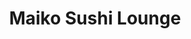 ---
layout: place
title: "Maiko Sushi Lounge"
permalink: /texas/austin/maiko-sushi-lounge.html
stateAbbr: TX
stateName: Texas
cityName: Austin
seo:
  name: "Maiko Sushi Lounge"
  type: Restaurant
  links: https://maikoaustin.com/
description: "Maiko Sushi Lounge serves delicious sushi in Austin, Texas. Try fresh Japanese dishes for a great dining experience. "
place_id: ChIJoW_YQQm1RIYRje-5l3dxmz0
photos:
  - name: >-
      places/ChIJoW_YQQm1RIYRje-5l3dxmz0/photos/AeeoHcK__IeA7swSIk8DFzs58JBPWilzHV4dcyoNnCSNtuANffI98W_4IS7cK9J3cwrhPFDn_j3sm3jVWAiDzYlbC1rQug-uXxB1QI2lttJqU9l7CAiX0oZEDdE7b3D1KtUmB3kQqnCsVoXR5TOwPVMeYcY4TD0s0HQlQDG_JJg1AudqpLSQptn8ZicsBlQZz6ZB8b8TA-kMHqDSMZ6Vu5QBHSq2XBdR4cfsDDoJvwTo92384826oaxYS6-JE-TUYWnwvXZqE66HlIBLFvlJeMCwd4NCKmcgclo9TnyirRxC1XcUzg
    widthPx: 4800
    heightPx: 3200
    authorAttributions:
      - displayName: Maiko Sushi Lounge
        uri: https://maps.google.com/maps/contrib/110008915140494604307
        photoUri: >-
          https://lh3.googleusercontent.com/a-/ALV-UjWo44aP_fw6_P35oOY9rzAUZqXPnR6pOYY4AT8Yjj8vT7UHJQU=s100-p-k-no-mo
    flagContentUri: >-
      https://www.google.com/local/imagery/report/?cb_client=maps_api_places.places_api&image_key=!1e10!2sAF1QipPybE1AnT38v9qVDSWsdG3_v4IE3UkZfdK2Jm30&hl=en-US
    googleMapsUri: >-
      https://www.google.com/maps/place//data=!3m4!1e2!3m2!1sAF1QipPybE1AnT38v9qVDSWsdG3_v4IE3UkZfdK2Jm30!2e10!4m2!3m1!1s0x8644b50941d86fa1:0x3d9b717797b9ef8d
  - name: >-
      places/ChIJoW_YQQm1RIYRje-5l3dxmz0/photos/AeeoHcLvCvNNOUBNwJqMzFt7cU78vTaPicYFLf10Uv37OhQlPo1fbxwxiHOzB_0ICkiQQ1TZZEfTWmeNRcYDofw5KncLZqiDOr-8_mXMOlnlUtObpllWYt_x7SlVifAbqx89nK_PI7XqPUlOJmWP20yzf5IBEhoAKDEEr3sDtK7u6LTtJTY_BijuE2v9vktQSmvNG2_QWBVFBEc1eRJKFHc6yTJC2u5Y-ULNBkqDreVOch4IAEFq7kAeGyix6ovmo-0FM-8QDBYDHtt0QZz_R_gAQdFuI55p4No-QEGjPyaCz2wgfQ
    widthPx: 4200
    heightPx: 2800
    authorAttributions:
      - displayName: Maiko Sushi Lounge
        uri: https://maps.google.com/maps/contrib/110008915140494604307
        photoUri: >-
          https://lh3.googleusercontent.com/a-/ALV-UjWo44aP_fw6_P35oOY9rzAUZqXPnR6pOYY4AT8Yjj8vT7UHJQU=s100-p-k-no-mo
    flagContentUri: >-
      https://www.google.com/local/imagery/report/?cb_client=maps_api_places.places_api&image_key=!1e10!2sAF1QipOQKsouHWJxV-4eZlN7N87DlBlseIfXAvXbseeC&hl=en-US
    googleMapsUri: >-
      https://www.google.com/maps/place//data=!3m4!1e2!3m2!1sAF1QipOQKsouHWJxV-4eZlN7N87DlBlseIfXAvXbseeC!2e10!4m2!3m1!1s0x8644b50941d86fa1:0x3d9b717797b9ef8d
  - name: >-
      places/ChIJoW_YQQm1RIYRje-5l3dxmz0/photos/AeeoHcLHbe_m-rGGGmcDjtRd5Mr2nLMuaSWTJUW6gkOzfgyJOLS03l_J_LcadvyH2LCG9gW6emIeEJgUlltP7XO84ql7sVuDs4LXoMLm13NEHApb0QBKqelHgtFbY1RFwFnwHZGDhoGt0Eax8AIarHNwRSVRYf6hpOBXw_LD2pZDFEw4A778B79IQm-xyePBHIwZkoiLGkqPp8vCH4SFNWcvFn6ywl2SlaCYEes58ByGBQ-GMPRAbaDkOoptWvJYCGPB_Kq1UYNJurm_1aCIKbTsE9TqE-vncGz5yC37nf9Br-I3m7U6FmjOF5juDmRpb7mUg5W46a8rQOyckxntkYqpmtYoh81U-MsP8bIO50pi5wC6ZTrDzCPbarA5U4A-B8PI4UCP6IKp-ncS-7vGIsPw8dTl3IIJO_x9GKNBT7f11W10rx2ml0EyZEe3A5X9Bg
    widthPx: 4080
    heightPx: 3072
    authorAttributions:
      - displayName: Will Bermudez
        uri: https://maps.google.com/maps/contrib/103247726902373290987
        photoUri: >-
          https://lh3.googleusercontent.com/a-/ALV-UjWQbe5w4narbOf-sxQg5OgsMqy_cf3J6uIuE5z-SMqkVD3IiQ9M=s100-p-k-no-mo
    flagContentUri: >-
      https://www.google.com/local/imagery/report/?cb_client=maps_api_places.places_api&image_key=!1e10!2sCIABIhADycKzdCflJGfgqnYADQ9j&hl=en-US
    googleMapsUri: >-
      https://www.google.com/maps/place//data=!3m4!1e2!3m2!1sCIABIhADycKzdCflJGfgqnYADQ9j!2e10!4m2!3m1!1s0x8644b50941d86fa1:0x3d9b717797b9ef8d
  - name: >-
      places/ChIJoW_YQQm1RIYRje-5l3dxmz0/photos/AeeoHcIkHwTVqm460crPh8x3_ii9rM4FUT7OBvsopAJbFHVQrYrdjX_MJtDqUM1FnMbjFjtEsHorvRXkggSsDa3Lt1C2RKLoxU2CytRuuNvf4rJDGRE5ecfwpHkTHyaKsNLxK2IqovjJnvwL8vAShk8MbQuxw1QVtkvhlzfBYvGPpflMygmvJBSBG-iEH1spH9ct9NosjB8kLjMyHMhGYm_9usBtxoAUtq0AUzd2h6spG4SFPgu6lQ_H5hAhgr7UWTnX4WRCNxWpDmxjpJAlbsSBXNoLkEScSvH5wvYmDgORoa1ubKJ5fjyKl_rX7pmkY3FHevHDhLZNfQjoOUchP9sU0rYegEYL784kysvWPFwXpF7LGhBVfod92P-oh8OxM_PI_GP33NVZ4qy7n4QL3n2KqpSjcNGus9GuPFcIY1umPWoVzT4
    widthPx: 4032
    heightPx: 3024
    authorAttributions:
      - displayName: Evan
        uri: https://maps.google.com/maps/contrib/112700486621464910330
        photoUri: >-
          https://lh3.googleusercontent.com/a-/ALV-UjVr9Lwaj2bWNk7BFG1-k8zusZQz1dw1k9NJ5C3KxvhGH2cRASfc=s100-p-k-no-mo
    flagContentUri: >-
      https://www.google.com/local/imagery/report/?cb_client=maps_api_places.places_api&image_key=!1e10!2sCIHM0ogKEICAgIC3lOHnkQE&hl=en-US
    googleMapsUri: >-
      https://www.google.com/maps/place//data=!3m4!1e2!3m2!1sCIHM0ogKEICAgIC3lOHnkQE!2e10!4m2!3m1!1s0x8644b50941d86fa1:0x3d9b717797b9ef8d
  - name: >-
      places/ChIJoW_YQQm1RIYRje-5l3dxmz0/photos/AeeoHcK6YkxzuS43O4rD1MOEjMtmyJehrow4UuGQQUMVWYuoCZO4EKGkLdXyd5DtP92-LM0oAyX25HHDZpKi5KL4kyL24Vi9L1w62s-xQdpmWyJpNuUt9Bn1D5Qz2y8kR5QzmF_IOb1qMFOm9E9L6lL9e1usElrzvSp0WOlRxEUnTpHGlLYwhilT5IKp7UxJQemUPW2C85gus8yWz13vTW2STz7FB_CFDQ8rAMTfYF0cIdArjZ9u2FL3ihWxW3pWgMX5gyg45C1-QxRNbo2TYi2jid5RPqo3ARQ-AoFfkTqahjx-r_uu5eoYqycIrkqNVsw69-nkSwMb_9XydXPPOaDJFzocDJTr1Oo5UREavP4cUxsB50DHGZKjRiK7lFRuBuQ5LWzQuf4wUudof-7RE8zwcIAO3e1TBasv8AjeQFbhUEnjOg
    widthPx: 3024
    heightPx: 4032
    authorAttributions:
      - displayName: Tina Ann
        uri: https://maps.google.com/maps/contrib/100109125089775210412
        photoUri: >-
          https://lh3.googleusercontent.com/a-/ALV-UjWa56N4alGTJCqjb7-fLRgD5GHP9YCQmEmqppk-0OMlXWr1TRALxw=s100-p-k-no-mo
    flagContentUri: >-
      https://www.google.com/local/imagery/report/?cb_client=maps_api_places.places_api&image_key=!1e10!2sCIHM0ogKEICAgICXlOmHbg&hl=en-US
    googleMapsUri: >-
      https://www.google.com/maps/place//data=!3m4!1e2!3m2!1sCIHM0ogKEICAgICXlOmHbg!2e10!4m2!3m1!1s0x8644b50941d86fa1:0x3d9b717797b9ef8d
  - name: >-
      places/ChIJoW_YQQm1RIYRje-5l3dxmz0/photos/AeeoHcKLwSN-XFaNQY7mEpBSWgJO8yaK4oD0sfTeOAS9XsGc3g2awVswbhntGIeusj5p7I-5Wb9tugrMJMeoEFDKRFvkyzXFueAQcVDAEJGhj66qNQPfvfungh2OZpkNOeyiZiJ0EE_Tg4qoJEcDWVs_7NWOk8LxKKL8W7CWSR3FBy3-oXboVofOpebseCE0jHFSAFFP8x4EALjDfVaKOwbFTTLZEqAf4NcKrsv8tfBtjMhsPABcQCAKGJtD0O7pOOzSSM2MD9zRUH1JIm93q7cKWOyFmdnJD4_FthRrZqPSFjJ2DQ
    widthPx: 4800
    heightPx: 3200
    authorAttributions:
      - displayName: Maiko Sushi Lounge
        uri: https://maps.google.com/maps/contrib/110008915140494604307
        photoUri: >-
          https://lh3.googleusercontent.com/a-/ALV-UjWo44aP_fw6_P35oOY9rzAUZqXPnR6pOYY4AT8Yjj8vT7UHJQU=s100-p-k-no-mo
    flagContentUri: >-
      https://www.google.com/local/imagery/report/?cb_client=maps_api_places.places_api&image_key=!1e10!2sAF1QipMKAsIT23CJLzFr0r8pBxlH25O0WcPscMT0UYzy&hl=en-US
    googleMapsUri: >-
      https://www.google.com/maps/place//data=!3m4!1e2!3m2!1sAF1QipMKAsIT23CJLzFr0r8pBxlH25O0WcPscMT0UYzy!2e10!4m2!3m1!1s0x8644b50941d86fa1:0x3d9b717797b9ef8d
  - name: >-
      places/ChIJoW_YQQm1RIYRje-5l3dxmz0/photos/AeeoHcJUqEf0xxnNdIzOmANMS_LtPvlZO-W0H0yJZrF51nxGghU7xmzHtiibqS-M_o-WtSXj6bxAVep1ar8-E5sKrtZ9F8A31BTfuPR6eYRbSEzTiD9HaAHkEWr0LdQ5eWjwI97Yb3hrSqz_cGT7PZKC1cOcOo45UvweGmxghh2GL7wHz9B97up4qPv5lCk6Hjv5k-klzTjqlrecMvEgpGTiYEXpyjO59I4_eRxpTkYj1x8OaC8L--senGyKyVTCJAIWmBBBi7WiXAfq1sXJ0F-XtNB0iwE_5gd_OwSTybPXcBPexg
    widthPx: 4800
    heightPx: 3200
    authorAttributions:
      - displayName: Maiko Sushi Lounge
        uri: https://maps.google.com/maps/contrib/110008915140494604307
        photoUri: >-
          https://lh3.googleusercontent.com/a-/ALV-UjWo44aP_fw6_P35oOY9rzAUZqXPnR6pOYY4AT8Yjj8vT7UHJQU=s100-p-k-no-mo
    flagContentUri: >-
      https://www.google.com/local/imagery/report/?cb_client=maps_api_places.places_api&image_key=!1e10!2sAF1QipMX87--yRrU6Aahi0lxD6UDwLJu6vaWteEOMI70&hl=en-US
    googleMapsUri: >-
      https://www.google.com/maps/place//data=!3m4!1e2!3m2!1sAF1QipMX87--yRrU6Aahi0lxD6UDwLJu6vaWteEOMI70!2e10!4m2!3m1!1s0x8644b50941d86fa1:0x3d9b717797b9ef8d
  - name: >-
      places/ChIJoW_YQQm1RIYRje-5l3dxmz0/photos/AeeoHcL0x_MDZoNOv8B4xKgABrEWXxL57JN3l3dLTDgj1MUVlyBTppz6igfMOdQy2SzS2TshSDMFcx2lvEwjFkEE-8L1zYbuEn4mstpg_JGc0DXRQKtyfmDcTKQYfMTXuhg9gYM74WvGAWycgz3YqWe815DBSAhJyFkE3AhXAA3CgNxjGXfW9bpZYeP6rrGtjjWOp5--iCnkBOD8vb7eo1kc8fPahKReQa9c6uLx-bor4SkpFUqVVG5kBBxOvu3hCBqSF0Mp584NuU_hNqj6ilsk2Ggqwx24dO4aCTaLWAwHKNrb-g
    widthPx: 4800
    heightPx: 3200
    authorAttributions:
      - displayName: Maiko Sushi Lounge
        uri: https://maps.google.com/maps/contrib/110008915140494604307
        photoUri: >-
          https://lh3.googleusercontent.com/a-/ALV-UjWo44aP_fw6_P35oOY9rzAUZqXPnR6pOYY4AT8Yjj8vT7UHJQU=s100-p-k-no-mo
    flagContentUri: >-
      https://www.google.com/local/imagery/report/?cb_client=maps_api_places.places_api&image_key=!1e10!2sAF1QipPWGyHmxJfTqR9SYLBPuITL1XanU_1zjrBBWTg3&hl=en-US
    googleMapsUri: >-
      https://www.google.com/maps/place//data=!3m4!1e2!3m2!1sAF1QipPWGyHmxJfTqR9SYLBPuITL1XanU_1zjrBBWTg3!2e10!4m2!3m1!1s0x8644b50941d86fa1:0x3d9b717797b9ef8d
  - name: >-
      places/ChIJoW_YQQm1RIYRje-5l3dxmz0/photos/AeeoHcJLgVp01OD2pPwmskDm4ZYObCwsFevP_FK3Eykp4mJ_R59b3rjTISoIL_doWEPWyCm_bA9gMQ1PLJdrFtyG7Ve-a4YTQnSc4UQ7NrEfzBIkfxyOnk6ydLmrJoswRqQRpC05orrxztsnAWsaKLUbBVHrQ2kJVtu-6HatXU5qDAYzl1HMukj89RGg2qCULqdnNbTMF0vq-psY_R7gfD38YvInufMphZQ2FwKohqRxTaKhF_U2v1kpH17DeVtC-lmEJ7pXUIbJuSnmONNgsCXKbJlXd-tJTxlz1-tWF6r4mxBEhQ
    widthPx: 4800
    heightPx: 3200
    authorAttributions:
      - displayName: Maiko Sushi Lounge
        uri: https://maps.google.com/maps/contrib/110008915140494604307
        photoUri: >-
          https://lh3.googleusercontent.com/a-/ALV-UjWo44aP_fw6_P35oOY9rzAUZqXPnR6pOYY4AT8Yjj8vT7UHJQU=s100-p-k-no-mo
    flagContentUri: >-
      https://www.google.com/local/imagery/report/?cb_client=maps_api_places.places_api&image_key=!1e10!2sAF1QipNqAK9pUTGELl19QRxhb4q-mlkZx21D7T_29Xsf&hl=en-US
    googleMapsUri: >-
      https://www.google.com/maps/place//data=!3m4!1e2!3m2!1sAF1QipNqAK9pUTGELl19QRxhb4q-mlkZx21D7T_29Xsf!2e10!4m2!3m1!1s0x8644b50941d86fa1:0x3d9b717797b9ef8d
  - name: >-
      places/ChIJoW_YQQm1RIYRje-5l3dxmz0/photos/AeeoHcKFL8n50aU9wL_LzioglyCNcuWzV6d_nFS2UET3m0shZ8mzg6t2RqtBbk8PlpyO-wTxZlASxFzSUFaO4dkS9DAzaBiBRsHsxNqQTBTI67TmGyIuiHqCMxfAzL-lbwv_iIDia89yvR1iUdspireyHLDbvyZvZGPKpvzgf3_eLF1l184-g7qVvQ2A9bxTQzxCJ3TlunCJ2yJQHrfZj-OG7t8UqOTZnS2qyaYqEmgy6qL2lF3Roo77JDRPGUSEa9d4LFTDZFKdxuB5daNNV0OZhQBUwS4QuwNhCCArqUizfXJd-XXxMGWDDOfY8LUmSsVzpRNerShtTuYPh-7mT6ALNLKaS3SxPdfCZjJKwZZNhgvnhBWeDLNESbCWTYx_2F81sWpHaB4VJQz-Ya3jIUTiSAIpj_yAc7ffhE_vIGv4UZtW4g
    widthPx: 3024
    heightPx: 4032
    authorAttributions:
      - displayName: Dmitriy
        uri: https://maps.google.com/maps/contrib/109707125406543679835
        photoUri: >-
          https://lh3.googleusercontent.com/a/ACg8ocLHyGDucg4BiiarAq16rsVn-2Fc78YV57InyPYrY2dDwo_C200=s100-p-k-no-mo
    flagContentUri: >-
      https://www.google.com/local/imagery/report/?cb_client=maps_api_places.places_api&image_key=!1e10!2sCIHM0ogKEICAgIDvzdnnVw&hl=en-US
    googleMapsUri: >-
      https://www.google.com/maps/place//data=!3m4!1e2!3m2!1sCIHM0ogKEICAgIDvzdnnVw!2e10!4m2!3m1!1s0x8644b50941d86fa1:0x3d9b717797b9ef8d
address: 207 San Jacinto Blvd Ste 202, Austin, TX 78701, USA
street: 207 San Jacinto Blvd Ste 202
city: Austin
state: TX
zip: '78701'
country: USA
neighborhood: Downtown Austin
latitude: '30.264162'
longitude: '-97.741450'
accessibility_options:
  wheelchairAccessibleParking: true
  wheelchairAccessibleEntrance: true
  wheelchairAccessibleRestroom: true
  wheelchairAccessibleSeating: true
business_status: OPERATIONAL
name: Maiko Sushi Lounge
google_maps_links:
  directionsUri: >-
    https://www.google.com/maps/dir//''/data=!4m7!4m6!1m1!4e2!1m2!1m1!1s0x8644b50941d86fa1:0x3d9b717797b9ef8d!3e0
  placeUri: https://maps.google.com/?cid=4439266616164347789
  writeAReviewUri: >-
    https://www.google.com/maps/place//data=!4m3!3m2!1s0x8644b50941d86fa1:0x3d9b717797b9ef8d!12e1
  reviewsUri: >-
    https://www.google.com/maps/place//data=!4m4!3m3!1s0x8644b50941d86fa1:0x3d9b717797b9ef8d!9m1!1b1
  photosUri: >-
    https://www.google.com/maps/place//data=!4m3!3m2!1s0x8644b50941d86fa1:0x3d9b717797b9ef8d!10e5
primary_type: Sushi Restaurant
opening_hours:
  regular: null
  current: null
secondary_opening_hours:
  regular:
    weekdayDescriptions: null
    type: null
  current:
    weekdayDescriptions: null
    type: null
phone: (512) 852-8118
price_level: PRICE_LEVEL_MODERATE
price_range: $20 &ndash; $30
rating: '4.3'
rating_count: 1074
website: https://maikoaustin.com/
reviews: null
parking_options: null
payment_options: null
allow_dogs: null
curbside_pickup: null
delivery: null
dine_in: null
good_for_children: null
good_for_groups: null
good_for_sports: null
live_music: null
menu_for_children: null
outdoor_seating: null
reservable: null
restroom: null
serves_beer: null
serves_breakfast: null
serves_brunch: null
serves_cocktails: null
serves_coffee: null
serves_dinner: null
serves_dessert: null
serves_lunch: null
serves_vegetarian_food: null
serves_wine: null
takeout: null
summary: null

---